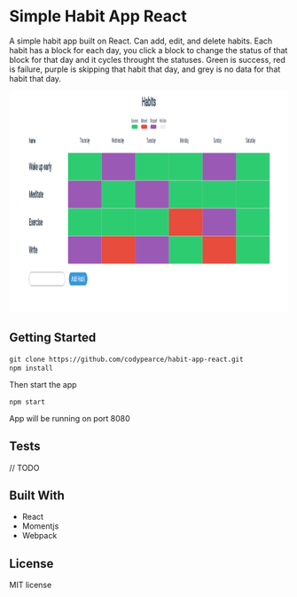 # Simple Habit App React
A simple habit app built on React. Can add, edit, and delete habits. Each habit has a block for each day, you click a block to change the status of that block for that day and it cycles throught the statuses. Green is success, red is failure, purple is skipping that habit that day, and grey is no data for that habit that day. 

<img src="https://raw.githubusercontent.com/codypearce/habit-app-react/master/client/assets/habit.png" height="400">


## Getting Started

```
git clone https://github.com/codypearce/habit-app-react.git
npm install
```
Then start the app

```
npm start
```
App will be running on port 8080

## Tests

// TODO

## Built With

* React
* Momentjs
* Webpack

## License
MIT license
